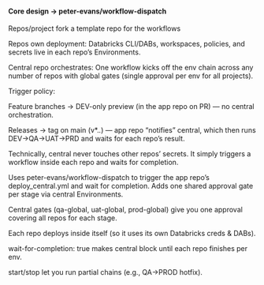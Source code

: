 #### Core design ->  peter-evans/workflow-dispatch 
<p>
Repos/project fork a template repo for the workflows

Repos own deployment: Databricks CLI/DABs, workspaces, policies, and secrets live in each repo’s Environments.

Central repo orchestrates: One workflow kicks off the env chain across any number of repos with global gates (single approval per env for all projects).

Trigger policy:

Feature branches → DEV-only preview (in the app repo on PR) — no central orchestration.

Releases → tag on main (v*.*.*) — app repo “notifies” central, which then runs DEV→QA→UAT→PRD and waits for each repo’s result.

Technically, central never touches other repos’ secrets. It simply triggers a workflow inside each repo and waits for completion.

Uses peter-evans/workflow-dispatch to trigger the app repo’s deploy_central.yml and wait for completion. Adds one shared approval gate per stage via central Environments.

Central gates (qa-global, uat-global, prod-global) give you one approval covering all repos for each stage.

Each repo deploys inside itself (so it uses its own Databricks creds & DABs).

wait-for-completion: true makes central block until each repo finishes per env.

start/stop let you run partial chains (e.g., QA→PROD hotfix). 
